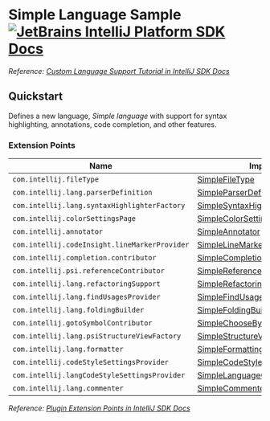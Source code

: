 # Simple Language Sample [![JetBrains IntelliJ Platform SDK Docs](https://jb.gg/badges/docs.svg)][docs]
*Reference: [Custom Language Support Tutorial in IntelliJ SDK Docs][docs:custom_language_support_tutorial]*

## Quickstart

Defines a new language, _Simple language_ with support for syntax highlighting, annotations, code completion, and other
features.

### Extension Points

| Name                                          | Implementation                                                                          | Extension Point Class                                                      |
| --------------------------------------------- | --------------------------------------------------------------------------------------- | -------------------------------------------------------------------------- |
| `com.intellij.fileType`                       | [SimpleFileType][file:SimpleFileType]                                                   | [LanguageFileType][sdk:LanguageFileType]                                   |
| `com.intellij.lang.parserDefinition`          | [SimpleParserDefinition][file:SimpleParserDefinition]                                   | [ParserDefinition][sdk:ParserDefinition]                                   |
| `com.intellij.lang.syntaxHighlighterFactory`  | [SimpleSyntaxHighlighterFactory][file:SimpleSyntaxHighlighterFactory]                   | [SyntaxHighlighterFactory][sdk:SyntaxHighlighterFactory]                   |
| `com.intellij.colorSettingsPage`              | [SimpleColorSettingsPage][file:SimpleColorSettingsPage]                                 | [ColorSettingsPage][sdk:ColorSettingsPage]                                 |
| `com.intellij.annotator`                      | [SimpleAnnotator][file:SimpleAnnotator]                                                 | [Annotator][sdk:Annotator]                                                 |
| `com.intellij.codeInsight.lineMarkerProvider` | [SimpleLineMarkerProvider][file:SimpleLineMarkerProvider]                               | [RelatedItemLineMarkerProvider][sdk:RelatedItemLineMarkerProvider]         |
| `com.intellij.completion.contributor`         | [SimpleCompletionContributor][file:SimpleCompletionContributor]                         | [CompletionContributor][sdk:CompletionContributor]                         |
| `com.intellij.psi.referenceContributor`       | [SimpleReferenceContributor][file:SimpleReferenceContributor]                           | [PsiReferenceContributor][sdk:PsiReferenceContributor]                     |
| `com.intellij.lang.refactoringSupport`        | [SimpleRefactoringSupportProvider][file:SimpleRefactoringSupportProvider]               | [RefactoringSupportProvider][sdk:RefactoringSupportProvider]               |
| `com.intellij.lang.findUsagesProvider`        | [SimpleFindUsagesProvider][file:SimpleFindUsagesProvider]                               | [FindUsagesProvider][sdk:FindUsagesProvider]                               |
| `com.intellij.lang.foldingBuilder`            | [SimpleFoldingBuilder][file:SimpleFoldingBuilder]                                       | [FoldingBuilderEx][sdk:FoldingBuilderEx]                                   |
| `com.intellij.gotoSymbolContributor`          | [SimpleChooseByNameContributor][file:SimpleChooseByNameContributor]                     | [ChooseByNameContributor][sdk:ChooseByNameContributor]                     |
| `com.intellij.lang.psiStructureViewFactory`   | [SimpleStructureViewFactory][file:SimpleStructureViewFactory]                           | [PsiStructureViewFactory][sdk:PsiStructureViewFactory]                     |
| `com.intellij.lang.formatter`                 | [SimpleFormattingModelBuilder][file:SimpleFormattingModelBuilder]                       | [FormattingModelBuilder][sdk:FormattingModelBuilder]                       |
| `com.intellij.codeStyleSettingsProvider`      | [SimpleCodeStyleSettingsProvider][file:SimpleCodeStyleSettingsProvider]                 | [CodeStyleSettingsProvider][sdk:CodeStyleSettingsProvider]                 |
| `com.intellij.langCodeStyleSettingsProvider`  | [SimpleLanguageCodeStyleSettingsProvider][file:SimpleLanguageCodeStyleSettingsProvider] | [LanguageCodeStyleSettingsProvider][sdk:LanguageCodeStyleSettingsProvider] |
| `com.intellij.lang.commenter`                 | [SimpleCommenter][file:SimpleCommenter]                                                 | [Commenter][sdk:Commenter]                                                 |

*Reference: [Plugin Extension Points in IntelliJ SDK Docs][docs:ep]*


[docs]: https://www.jetbrains.org/intellij/sdk/docs
[docs:custom_language_support_tutorial]: https://jetbrains.org/intellij/sdk/docs/tutorials/custom_language_support_tutorial.html
[docs:ep]: https://www.jetbrains.org/intellij/sdk/docs/basics/plugin_structure/plugin_extensions.html

[file:SimpleFileType]: ./src/main/java/org/intellij/sdk/language/SimpleFileType.java
[file:SimpleParserDefinition]: ./src/main/java/org/intellij/sdk/language/SimpleParserDefinition.java
[file:SimpleSyntaxHighlighterFactory]: ./src/main/java/org/intellij/sdk/language/SimpleSyntaxHighlighterFactory.java
[file:SimpleColorSettingsPage]: ./src/main/java/org/intellij/sdk/language/SimpleColorSettingsPage.java
[file:SimpleAnnotator]: ./src/main/java/org/intellij/sdk/language/SimpleAnnotator.java
[file:SimpleLineMarkerProvider]: ./src/main/java/org/intellij/sdk/language/SimpleLineMarkerProvider.java
[file:SimpleCompletionContributor]: ./src/main/java/org/intellij/sdk/language/SimpleCompletionContributor.java
[file:SimpleReferenceContributor]: ./src/main/java/org/intellij/sdk/language/SimpleReferenceContributor.java
[file:SimpleRefactoringSupportProvider]: ./src/main/java/org/intellij/sdk/language/SimpleRefactoringSupportProvider.java
[file:SimpleFindUsagesProvider]: ./src/main/java/org/intellij/sdk/language/SimpleFindUsagesProvider.java
[file:SimpleFoldingBuilder]: ./src/main/java/org/intellij/sdk/language/SimpleFoldingBuilder.java
[file:SimpleChooseByNameContributor]: ./src/main/java/org/intellij/sdk/language/SimpleChooseByNameContributor.java
[file:SimpleStructureViewFactory]: ./src/main/java/org/intellij/sdk/language/SimpleStructureViewFactory.java
[file:SimpleFormattingModelBuilder]: ./src/main/java/org/intellij/sdk/language/SimpleFormattingModelBuilder.java
[file:SimpleCodeStyleSettingsProvider]: ./src/main/java/org/intellij/sdk/language/SimpleCodeStyleSettingsProvider.java
[file:SimpleLanguageCodeStyleSettingsProvider]: ./src/main/java/org/intellij/sdk/language/SimpleLanguageCodeStyleSettingsProvider.java
[file:SimpleCommenter]: ./src/main/java/org/intellij/sdk/language/SimpleCommenter.java

[sdk:LanguageFileType]: upsource:///platform/core-api/src/com/intellij/openapi/fileTypes/LanguageFileType.java
[sdk:ParserDefinition]: upsource:///platform/core-api/src/com/intellij/lang/ParserDefinition.java
[sdk:SyntaxHighlighterFactory]: upsource:///platform/editor-ui-api/src/com/intellij/openapi/fileTypes/SyntaxHighlighterFactory.java
[sdk:ColorSettingsPage]: upsource:///platform/platform-api/src/com/intellij/openapi/options/colors/ColorSettingsPage.java
[sdk:Annotator]: upsource:///platform/analysis-api/src/com/intellij/lang/annotation/Annotator.java
[sdk:RelatedItemLineMarkerProvider]: upsource:///platform/lang-api/src/com/intellij/codeInsight/daemon/RelatedItemLineMarkerProvider.java
[sdk:CompletionContributor]: upsource:///platform/analysis-api/src/com/intellij/codeInsight/completion/CompletionContributor.java
[sdk:PsiReferenceContributor]: upsource:///platform/core-api/src/com/intellij/psi/PsiReferenceContributor.java
[sdk:RefactoringSupportProvider]: upsource:///platform/lang-api/src/com/intellij/lang/refactoring/RefactoringSupportProvider.java
[sdk:FindUsagesProvider]: upsource:///platform/indexing-api/src/com/intellij/lang/findUsages/FindUsagesProvider.java
[sdk:FoldingBuilderEx]: upsource:///platform/core-api/src/com/intellij/lang/folding/FoldingBuilderEx.java
[sdk:ChooseByNameContributor]: upsource:///platform/lang-api/src/com/intellij/navigation/ChooseByNameContributor.java
[sdk:PsiStructureViewFactory]: upsource:///platform/editor-ui-api/src/com/intellij/lang/PsiStructureViewFactory.java
[sdk:FormattingModelBuilder]: upsource:///platform/lang-api/src/com/intellij/formatting/FormattingModelBuilder.java
[sdk:CodeStyleSettingsProvider]: upsource:///platform/lang-api/src/com/intellij/psi/codeStyle/CodeStyleSettingsProvider.java
[sdk:LanguageCodeStyleSettingsProvider]: upsource:///platform/lang-api/src/com/intellij/psi/codeStyle/LanguageCodeStyleSettingsProvider.java
[sdk:Commenter]: upsource:///platform/core-api/src/com/intellij/lang/Commenter.java
